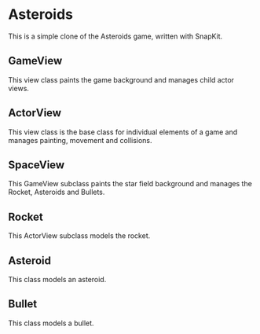 # Asteroids

This is a simple clone of the Asteroids game, written with SnapKit.

## GameView

This view class paints the game background and manages child actor views.

## ActorView

This view class is the base class for individual elements of a game and manages painting,
movement and collisions.

## SpaceView

This GameView subclass paints the star field background and manages the Rocket, Asteroids and Bullets.

## Rocket

This ActorView subclass models the rocket.

## Asteroid

This class models an asteroid.

## Bullet

This class models a bullet.
